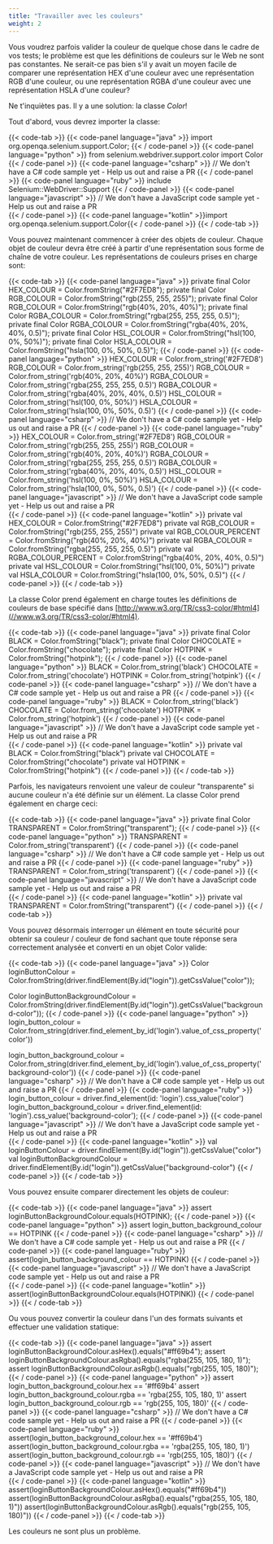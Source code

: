 ```yaml
---
title: "Travailler avec les couleurs"
weight: 2
---
```


Vous voudrez parfois valider la couleur de quelque 
chose dans le cadre de vos tests; le problème est que 
les définitions de couleurs sur le Web ne sont pas constantes.
Ne serait-ce pas bien s'il y avait un moyen facile de comparer
une représentation HEX d'une couleur avec une représentation 
RGB d'une couleur, ou une représentation RGBA d'une couleur 
avec une représentation HSLA d'une couleur?

Ne t'inquiètes pas. Il y a une solution: la classe _Color_!

Tout d'abord, vous devrez importer la classe:

{{< code-tab >}}
  {{< code-panel language="java" >}}
import org.openqa.selenium.support.Color;
  {{< / code-panel >}}
  {{< code-panel language="python" >}}
from selenium.webdriver.support.color import Color
  {{< / code-panel >}}
  {{< code-panel language="csharp" >}}
// We don't have a C# code sample yet -  Help us out and raise a PR
  {{< / code-panel >}}
  {{< code-panel language="ruby" >}}
include Selenium::WebDriver::Support
  {{< / code-panel >}}
  {{< code-panel language="javascript" >}}
// We don't have a JavaScript code sample yet -  Help us out and raise a PR  
  {{< / code-panel >}}
  {{< code-panel language="kotlin" >}}import org.openqa.selenium.support.Color{{< / code-panel >}}
{{< / code-tab >}}

Vous pouvez maintenant commencer à créer des objets de couleur.
Chaque objet de couleur devra être créé à partir d'une 
représentation sous forme de chaîne de votre couleur.
Les représentations de couleurs prises en charge sont:

{{< code-tab >}}
  {{< code-panel language="java" >}}
private final Color HEX_COLOUR = Color.fromString("#2F7ED8");
private final Color RGB_COLOUR = Color.fromString("rgb(255, 255, 255)");
private final Color RGB_COLOUR = Color.fromString("rgb(40%, 20%, 40%)");
private final Color RGBA_COLOUR = Color.fromString("rgba(255, 255, 255, 0.5)");
private final Color RGBA_COLOUR = Color.fromString("rgba(40%, 20%, 40%, 0.5)");
private final Color HSL_COLOUR = Color.fromString("hsl(100, 0%, 50%)");
private final Color HSLA_COLOUR = Color.fromString("hsla(100, 0%, 50%, 0.5)");
  {{< / code-panel >}}
  {{< code-panel language="python" >}}
HEX_COLOUR = Color.from_string('#2F7ED8')
RGB_COLOUR = Color.from_string('rgb(255, 255, 255)')
RGB_COLOUR = Color.from_string('rgb(40%, 20%, 40%)')
RGBA_COLOUR = Color.from_string('rgba(255, 255, 255, 0.5)')
RGBA_COLOUR = Color.from_string('rgba(40%, 20%, 40%, 0.5)')
HSL_COLOUR = Color.from_string('hsl(100, 0%, 50%)')
HSLA_COLOUR = Color.from_string('hsla(100, 0%, 50%, 0.5)')
  {{< / code-panel >}}
  {{< code-panel language="csharp" >}}
// We don't have a C# code sample yet -  Help us out and raise a PR
  {{< / code-panel >}}
  {{< code-panel language="ruby" >}}
HEX_COLOUR = Color.from_string('#2F7ED8')
RGB_COLOUR = Color.from_string('rgb(255, 255, 255)')
RGB_COLOUR = Color.from_string('rgb(40%, 20%, 40%)')
RGBA_COLOUR = Color.from_string('rgba(255, 255, 255, 0.5)')
RGBA_COLOUR = Color.from_string('rgba(40%, 20%, 40%, 0.5)')
HSL_COLOUR = Color.from_string('hsl(100, 0%, 50%)')
HSLA_COLOUR = Color.from_string('hsla(100, 0%, 50%, 0.5)')
  {{< / code-panel >}}
  {{< code-panel language="javascript" >}}
// We don't have a JavaScript code sample yet -  Help us out and raise a PR  
  {{< / code-panel >}}
  {{< code-panel language="kotlin" >}}
private val HEX_COLOUR = Color.fromString("#2F7ED8")
private val RGB_COLOUR = Color.fromString("rgb(255, 255, 255)")
private val RGB_COLOUR_PERCENT = Color.fromString("rgb(40%, 20%, 40%)")
private val RGBA_COLOUR = Color.fromString("rgba(255, 255, 255, 0.5)")
private val RGBA_COLOUR_PERCENT = Color.fromString("rgba(40%, 20%, 40%, 0.5)")
private val HSL_COLOUR = Color.fromString("hsl(100, 0%, 50%)")
private val HSLA_COLOUR = Color.fromString("hsla(100, 0%, 50%, 0.5)")
  {{< / code-panel >}}
{{< / code-tab >}}

La classe Color prend également en charge toutes les 
définitions de couleurs de base spécifié dans
[http://www.w3.org/TR/css3-color/#html4](//www.w3.org/TR/css3-color/#html4).

{{< code-tab >}}
  {{< code-panel language="java" >}}
private final Color BLACK = Color.fromString("black");
private final Color CHOCOLATE = Color.fromString("chocolate");
private final Color HOTPINK = Color.fromString("hotpink");
  {{< / code-panel >}}
  {{< code-panel language="python" >}}
BLACK = Color.from_string('black')
CHOCOLATE = Color.from_string('chocolate')
HOTPINK = Color.from_string('hotpink')
  {{< / code-panel >}}
  {{< code-panel language="csharp" >}}
// We don't have a C# code sample yet -  Help us out and raise a PR
  {{< / code-panel >}}
  {{< code-panel language="ruby" >}}
BLACK = Color.from_string('black')
CHOCOLATE = Color.from_string('chocolate')
HOTPINK = Color.from_string('hotpink')
  {{< / code-panel >}}
  {{< code-panel language="javascript" >}}
// We don't have a JavaScript code sample yet -  Help us out and raise a PR  
  {{< / code-panel >}}
  {{< code-panel language="kotlin" >}}
private val BLACK = Color.fromString("black")
private val CHOCOLATE = Color.fromString("chocolate")
private val HOTPINK = Color.fromString("hotpink")
  {{< / code-panel >}}
{{< / code-tab >}}

Parfois, les navigateurs renvoient une valeur de couleur "transparente"
si aucune couleur n'a été définie sur un élément.
La classe Color prend également en charge ceci:

{{< code-tab >}}
  {{< code-panel language="java" >}}
private final Color TRANSPARENT = Color.fromString("transparent");
  {{< / code-panel >}}
  {{< code-panel language="python" >}}
TRANSPARENT = Color.from_string('transparent')
  {{< / code-panel >}}
  {{< code-panel language="csharp" >}}
// We don't have a C# code sample yet -  Help us out and raise a PR
  {{< / code-panel >}}
  {{< code-panel language="ruby" >}}
TRANSPARENT = Color.from_string('transparent')
  {{< / code-panel >}}
  {{< code-panel language="javascript" >}}
// We don't have a JavaScript code sample yet -  Help us out and raise a PR  
  {{< / code-panel >}}
  {{< code-panel language="kotlin" >}}
private val TRANSPARENT = Color.fromString("transparent")
  {{< / code-panel >}}
{{< / code-tab >}}

Vous pouvez désormais interroger un élément en toute sécurité
pour obtenir sa couleur / couleur de fond sachant que
toute réponse sera correctement analysée
et converti en un objet Color valide:

{{< code-tab >}}
  {{< code-panel language="java" >}}
Color loginButtonColour = Color.fromString(driver.findElement(By.id("login")).getCssValue("color"));

Color loginButtonBackgroundColour = Color.fromString(driver.findElement(By.id("login")).getCssValue("background-color"));
  {{< / code-panel >}}
  {{< code-panel language="python" >}}
login_button_colour = Color.from_string(driver.find_element_by_id('login').value_of_css_property('color'))

login_button_background_colour = Color.from_string(driver.find_element_by_id('login').value_of_css_property('background-color'))
  {{< / code-panel >}}
  {{< code-panel language="csharp" >}}
// We don't have a C# code sample yet -  Help us out and raise a PR
  {{< / code-panel >}}
  {{< code-panel language="ruby" >}}
login_button_colour = driver.find_element(id: 'login').css_value('color')
login_button_background_colour = driver.find_element(id: 'login').css_value('background-color');
  {{< / code-panel >}}
  {{< code-panel language="javascript" >}}
// We don't have a JavaScript code sample yet -  Help us out and raise a PR  
  {{< / code-panel >}}
  {{< code-panel language="kotlin" >}}
val loginButtonColour = driver.findElement(By.id("login")).getCssValue("color")
val loginButtonBackgroundColour = driver.findElement(By.id("login")).getCssValue("background-color")
  {{< / code-panel >}}
{{< / code-tab >}}

Vous pouvez ensuite comparer directement les objets de couleur:

{{< code-tab >}}
  {{< code-panel language="java" >}}
assert loginButtonBackgroundColour.equals(HOTPINK);
  {{< / code-panel >}}
  {{< code-panel language="python" >}}
assert login_button_background_colour == HOTPINK
  {{< / code-panel >}}
  {{< code-panel language="csharp" >}}
// We don't have a C# code sample yet -  Help us out and raise a PR
  {{< / code-panel >}}
  {{< code-panel language="ruby" >}}
assert(login_button_background_colour == HOTPINK)
  {{< / code-panel >}}
  {{< code-panel language="javascript" >}}
// We don't have a JavaScript code sample yet -  Help us out and raise a PR  
  {{< / code-panel >}}
  {{< code-panel language="kotlin" >}}
assert(loginButtonBackgroundColour.equals(HOTPINK))
  {{< / code-panel >}}
{{< / code-tab >}}

Ou vous pouvez convertir la couleur dans l'un des formats suivants
et effectuer une validation statique:

{{< code-tab >}}
  {{< code-panel language="java" >}}
assert loginButtonBackgroundColour.asHex().equals("#ff69b4");
assert loginButtonBackgroundColour.asRgba().equals("rgba(255, 105, 180, 1)");
assert loginButtonBackgroundColour.asRgb().equals("rgb(255, 105, 180)");
  {{< / code-panel >}}
  {{< code-panel language="python" >}}
assert login_button_background_colour.hex == '#ff69b4'
assert login_button_background_colour.rgba == 'rgba(255, 105, 180, 1)'
assert login_button_background_colour.rgb == 'rgb(255, 105, 180)'
  {{< / code-panel >}}
  {{< code-panel language="csharp" >}}
// We don't have a C# code sample yet -  Help us out and raise a PR
  {{< / code-panel >}}
  {{< code-panel language="ruby" >}}
assert(login_button_background_colour.hex == '#ff69b4')
assert(login_button_background_colour.rgba == 'rgba(255, 105, 180, 1)')
assert(login_button_background_colour.rgb == 'rgb(255, 105, 180)')
  {{< / code-panel >}}
  {{< code-panel language="javascript" >}}
// We don't have a JavaScript code sample yet -  Help us out and raise a PR  
  {{< / code-panel >}}
  {{< code-panel language="kotlin" >}}
assert(loginButtonBackgroundColour.asHex().equals("#ff69b4"))
assert(loginButtonBackgroundColour.asRgba().equals("rgba(255, 105, 180, 1)"))
assert(loginButtonBackgroundColour.asRgb().equals("rgb(255, 105, 180)"))
  {{< / code-panel >}}
{{< / code-tab >}}

Les couleurs ne sont plus un problème.
